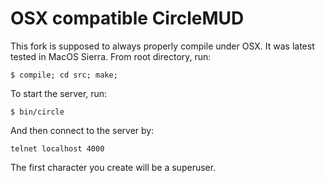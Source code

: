 # OSX compatible CircleMUD 

This fork is supposed to always properly compile under OSX. It was latest tested in MacOS Sierra. From root directory, run:

```
$ compile; cd src; make;
```

To start the server, run:

```
$ bin/circle
```

And then connect to the server by:

```
telnet localhost 4000
```

The first character you create will be a superuser.
